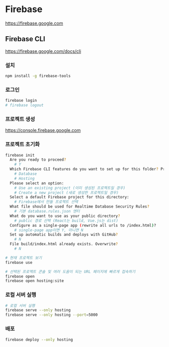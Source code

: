 # Firebase
https://firebase.google.com

## Firebase CLI
https://firebase.google.com/docs/cli

### 설치
```sh
npm install -g firebase-tools
```

### 로그인
```sh
firebase login
# firebase logout
```

### 프로젝트 생성
https://console.firebase.google.com

### 프로젝트 초기화
```sh
firebase init
  Are you ready to proceed?
    # Y
  Which Firebase CLI features do you want to set up for this folder? Press Space to select features, then Enter to confirm your choices.
    # Database
    # Hosting
  Please select an option:
    # Use an existing project (이미 생성된 프로젝트일 경우)
    # Create a new project (새로 생성한 프로젝트일 경우)
  Select a default Firebase project for this directory:
    # Firebase에서 만들 프로젝트 선택
  What file should be used for Realtime Database Security Rules?
    # 기본 database.rules.json 엔터
  What do you want to use as your public directory?
    # public 경로 선택 (React는 build, Vue.js는 dist)
  Configure as a single-page app (rewrite all urls to /index.html)?
    # single-page app이면 Y, 아니면 N
  Set up automatic builds and deploys with GitHub?
    # N
  File build/index.html already exists. Overwrite?
    # N
```
```sh
# 현재 프로젝트 보기
firebase use

# 선택된 프로젝트 콘솔 및 여러 도움이 되는 URL 페이지에 빠르게 접속하기
firebase open
firebase open hosting:site
```

### 로컬 서버 실행
```sh
# 로컬 서버 실행
firebase serve --only hosting
firebase serve --only hosting --port=5000
```

### 배포
```sh
firebase deploy --only hosting
```
